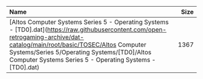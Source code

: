 |Name|Size|
|:---|---:|
|[Altos Computer Systems Series 5 - Operating Systems - [TD0].dat](https://raw.githubusercontent.com/open-retrogaming-archive/dat-catalog/main/root/basic/TOSEC/Altos Computer Systems/Series 5/Operating Systems/[TD0]/Altos Computer Systems Series 5 - Operating Systems - [TD0].dat)|1367|
